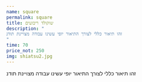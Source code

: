 ```yaml
---
name: square
permalink: square
title: שוקולד ריבועים
description: "
זהו תיאור כללי לצורך התיאור יופי עשינו עבודה מצויינת תודנ
"
time: 70
price_not: 250
img: shiatsu2.jpg
---
```


זהו תיאור כללי לצורך התיאור יופי עשינו עבודה מצויינת תודנ

